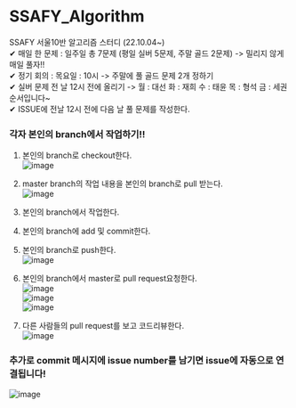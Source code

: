 # SSAFY_Algorithm
SSAFY 서울10반 알고리즘 스터디 (22.10.04~)  
✔ 매일 한 문제 : 일주일 총 7문제 (평일 실버 5문제, 주말 골드 2문제) -> 밀리지 않게 매일 풀자!!  
✔ 정기 회의 : 목요일 : 10시  -> 주말에 풀 골드 문제 2개 정하기  
✔ 실버 문제 전 날 12시 전에 올리기 -> 월 : 대선 화 : 재희 수 : 태윤 목 : 형석 금 : 세권 순서입니다~  
✔ ISSUE에 전날 12시 전에 다음 날 풀 문제를 작성한다.

### 각자 본인의 branch에서 작업하기!!
1. 본인의 branch로 checkout한다.  
![image](https://user-images.githubusercontent.com/68904159/193990480-2e92b454-ca69-471c-a19c-1e4f6f1572dd.png)
2. master branch의 작업 내용을 본인의 branch로 pull 받는다.  
![image](https://user-images.githubusercontent.com/68904159/193991299-a78eff0c-8e70-4ae7-a523-47d71eb081c3.png)
3. 본인의 branch에서 작업한다.  
4. 본인의 branch에 add 및 commit한다.  
5. 본인의 branch로 push한다.  
![image](https://user-images.githubusercontent.com/68904159/193991674-b7c9bd34-fb2e-4962-9b85-e26ac0a26c38.png)  
6. 본인의 branch에서 master로 pull request요청한다.  
![image](https://user-images.githubusercontent.com/68904159/193991743-1aa7b216-965a-4cc2-8e38-be47e052b0ae.png)  
![image](https://user-images.githubusercontent.com/68904159/193991783-ca305205-cc0e-4401-b7d6-ad4ceb9b5258.png)  
![image](https://user-images.githubusercontent.com/68904159/193991834-59b1daaa-48d8-411a-ad1f-820c4020bc80.png)  
  
7. 다른 사람들의 pull request를 보고 코드리뷰한다.  
![image](https://user-images.githubusercontent.com/68904159/193991915-4264dc02-7ea1-4379-9e43-0c79fc9aa17f.png)  

### 추가로 commit 메시지에 issue number를 남기면 issue에 자동으로 연결됩니다!  
![image](https://user-images.githubusercontent.com/68904159/193991976-3f75eaa3-74fa-4a91-8c63-13ded3ee938f.png)  
